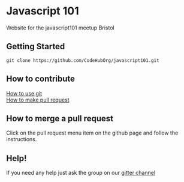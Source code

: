 # Javascript 101
Website for the javascript101 meetup Bristol

## Getting Started
```
git clone https://github.com/CodeHubOrg/javascript101.git
```

## How to contribute
[How to use git](https://javascript101.gitbooks.io/guide/content/version_control.html)  
[How to make pull request](https://docs.google.com/presentation/d/12XPsgBkarJLA6I1UJd7HK1izUpQfX2Lt2gQq91z9XNQ/edit#slide=id.p)

## How to merge a pull request
Click on the pull request menu item on the github page and follow the instructions.

## Help!
If you need any help just ask the group on our [gitter channel](https://gitter.im/CodeHubOrg/discussions)
